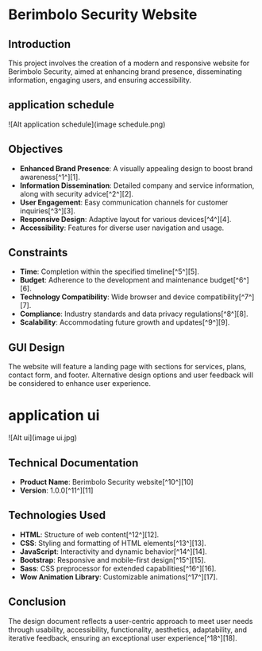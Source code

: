 # Berimbolo Security Website

## Introduction
This project involves the creation of a modern and responsive website for Berimbolo Security, aimed at enhancing brand presence, disseminating information, engaging users, and ensuring accessibility.

## application schedule
![Alt application schedule](image schedule.png)

## Objectives
- **Enhanced Brand Presence**: A visually appealing design to boost brand awareness[^1^][1].
- **Information Dissemination**: Detailed company and service information, along with security advice[^2^][2].
- **User Engagement**: Easy communication channels for customer inquiries[^3^][3].
- **Responsive Design**: Adaptive layout for various devices[^4^][4].
- **Accessibility**: Features for diverse user navigation and usage.

## Constraints
- **Time**: Completion within the specified timeline[^5^][5].
- **Budget**: Adherence to the development and maintenance budget[^6^][6].
- **Technology Compatibility**: Wide browser and device compatibility[^7^][7].
- **Compliance**: Industry standards and data privacy regulations[^8^][8].
- **Scalability**: Accommodating future growth and updates[^9^][9].

## GUI Design
The website will feature a landing page with sections for services, plans, contact form, and footer. Alternative design options and user feedback will be considered to enhance user experience.

# application ui 
![Alt ui](image ui.jpg)

## Technical Documentation
- **Product Name**: Berimbolo Security website[^10^][10]
- **Version**: 1.0.0[^11^][11]


## Technologies Used
- **HTML**: Structure of web content[^12^][12].
- **CSS**: Styling and formatting of HTML elements[^13^][13].
- **JavaScript**: Interactivity and dynamic behavior[^14^][14].
- **Bootstrap**: Responsive and mobile-first design[^15^][15].
- **Sass**: CSS preprocessor for extended capabilities[^16^][16].
- **Wow Animation Library**: Customizable animations[^17^][17].

## Conclusion
The design document reflects a user-centric approach to meet user needs through usability, accessibility, functionality, aesthetics, adaptability, and iterative feedback, ensuring an exceptional user experience[^18^][18].

